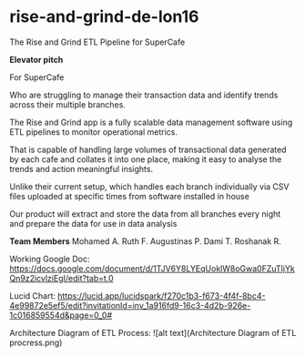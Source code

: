 # rise-and-grind-de-lon16

The Rise and Grind ETL Pipeline for SuperCafe

**Elevator pitch**

For SuperCafe

Who are struggling to manage their transaction data and identify trends across their multiple branches.

The Rise and Grind app is a fully scalable data management software using ETL pipelines to monitor operational metrics.

That is capable of handling large volumes of transactional data generated by each cafe and collates it into one place, making it easy to analyse the trends and action meaningful insights.

Unlike their current setup, which handles each branch individually via CSV files uploaded at specific times from software installed in house

Our product will extract and store the data from all branches every night and prepare the data for use in data analysis

**Team Members**
Mohamed A.
Ruth F.
Augustinas P.
Dami T.
Roshanak R.

Working Google Doc:
https://docs.google.com/document/d/1TJV6Y8LYEqUoklW8oGwa0FZuTljYkQn9z2icvlziEgI/edit?tab=t.0

Lucid Chart:
https://lucid.app/lucidspark/f270c1b3-f673-4f4f-8bc4-4e99872e5ef5/edit?invitationId=inv_1a916fd9-16c3-4d2b-926e-1c016859554d&page=0_0#

Architecture Diagram of ETL Process:
![alt text](Architecture Diagram of ETL procress.png)
